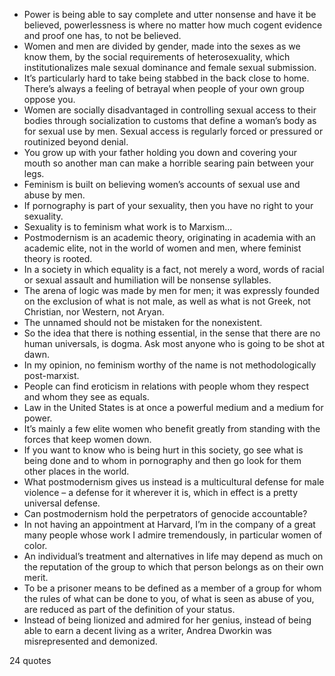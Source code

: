  - Power is being able to say complete and utter nonsense and have it be believed, powerlessness is where no matter how much cogent evidence and proof one has, to not be believed.
 - Women and men are divided by gender, made into the sexes as we know them, by the social requirements of heterosexuality, which institutionalizes male sexual dominance and female sexual submission.
 - It’s particularly hard to take being stabbed in the back close to home. There’s always a feeling of betrayal when people of your own group oppose you.
 - Women are socially disadvantaged in controlling sexual access to their bodies through socialization to customs that define a woman’s body as for sexual use by men. Sexual access is regularly forced or pressured or routinized beyond denial.
 - You grow up with your father holding you down and covering your mouth so another man can make a horrible searing pain between your legs.
 - Feminism is built on believing women’s accounts of sexual use and abuse by men.
 - If pornography is part of your sexuality, then you have no right to your sexuality.
 - Sexuality is to feminism what work is to Marxism...
 - Postmodernism is an academic theory, originating in academia with an academic elite, not in the world of women and men, where feminist theory is rooted.
 - In a society in which equality is a fact, not merely a word, words of racial or sexual assault and humiliation will be nonsense syllables.
 - The arena of logic was made by men for men; it was expressly founded on the exclusion of what is not male, as well as what is not Greek, not Christian, nor Western, not Aryan.
 - The unnamed should not be mistaken for the nonexistent.
 - So the idea that there is nothing essential, in the sense that there are no human universals, is dogma. Ask most anyone who is going to be shot at dawn.
 - In my opinion, no feminism worthy of the name is not methodologically post-marxist.
 - People can find eroticism in relations with people whom they respect and whom they see as equals.
 - Law in the United States is at once a powerful medium and a medium for power.
 - It’s mainly a few elite women who benefit greatly from standing with the forces that keep women down.
 - If you want to know who is being hurt in this society, go see what is being done and to whom in pornography and then go look for them other places in the world.
 - What postmodernism gives us instead is a multicultural defense for male violence – a defense for it wherever it is, which in effect is a pretty universal defense.
 - Can postmodernism hold the perpetrators of genocide accountable?
 - In not having an appointment at Harvard, I’m in the company of a great many people whose work I admire tremendously, in particular women of color.
 - An individual’s treatment and alternatives in life may depend as much on the reputation of the group to which that person belongs as on their own merit.
 - To be a prisoner means to be defined as a member of a group for whom the rules of what can be done to you, of what is seen as abuse of you, are reduced as part of the definition of your status.
 - Instead of being lionized and admired for her genius, instead of being able to earn a decent living as a writer, Andrea Dworkin was misrepresented and demonized.

24 quotes